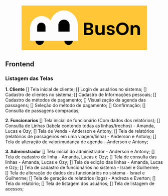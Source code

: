 <p align="center"><img src="https://github.com/amandassa/BusOn/blob/Sistema/public/imagens/BusOn.png?raw=true" width="400"></p>

<h2>Frontend</h2>

<h3>Listagem das Telas</h3>

__1. Cliente__
[] Tela inicial de cliente;
[] Login de usuários no sistema;
[] Cadastro de clientes no sistema;
[] Cadastro de Informações pessoais;
[] Cadastro de métodos de pagamento;
[] Visualização da agenda das passagens;
[] Seleção do método de pagamento;
[] Confirmação;
[] Consulta de passagens compradas;

__2. Funcionarios__
[] Tela inicial de funcionário (Com dados dos relatórios);
[] Consulta de Linhas (tabela contendo todas as linhas/trechos) - Amanda, Lucas e Ozy;
[] Tela de Venda - Anderson e Antony;
[] Tela de relatórios (relatórios de passageiros em uma viagem/linha) - Anderson e Antony;
[] Tela de alteração de valor/mudança de agenda - Anderson e Antony;

__3. Administrador__
[] Tela inicial do administrador - Anderson e Antony;
[] Tela de cadastro de linha - Amanda, Lucas e Ozy;
[] Tela de consulta das linhas - Amanda, Lucas e Ozy;
[] Tela de edição das linhas - Amanda, Lucas e Ozy;
[] Tela de cadastro de funcionários no sistema -  Israel e Guilherme;
[] Tela de alteração de dados dos funcionários no sistema - Israel e Guilherme;
[] Tela de geração de relatórios (logs) - Andreza e Everton;
[] Tela do relatório;
[] Tela de listagem dos usuários;
[] Tela de listagem de acessos;